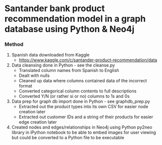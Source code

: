 # Santander bank product recommendation model in a graph database using Python & Neo4j

### Method
1) Spanish data downloaded from Kaggle
	* https://www.kaggle.com/c/santander-product-recommendation/data
2) Data cleansing done in Python - see the cleanse.py
	* Translated column names from Spanish to English
	* Dealt with nulls
	* Cleaned up data where columns contained data of the incorrect format
	* Converted categorical column contents to full descriptions
	* Converted Y/N (or rather si or no) columns to 1s and 0s
3) Data prep for graph db import done in Python - see graphdb_prep.py
	* Extracted out the product types into its own CSV for easier node creation later
	* Extracted out customer IDs and a string of their products for easier edge creation later
4) Created nodes and edges/relationships in Neo4j using Python py2neo library in iPython notebook to be able to embed images for user viewing but could be converted to a Python file to be executable


